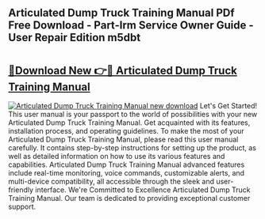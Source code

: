 ## Articulated Dump Truck Training Manual PDf Free Download - Part-Irm Service Owner Guide - User Repair Edition m5dbt

# <h2><a href="http://bc21683.oget.top/?id=Articulated+Dump+Truck+Training+Manual">🔗Download New 👉🔴 Articulated Dump Truck Training Manual</a></h2>

[![Articulated Dump Truck Training Manual new download](https://i.imgur.com/5g1atiW.png)](http://bc21683.oget.top/?id=Articulated+Dump+Truck+Training+Manual)
Let's Get Started! This user manual is your passport to the world of possibilities with your new Articulated Dump Truck Training Manual. Get acquainted with its features, installation process, and operating guidelines. To make the most of your Articulated Dump Truck Training Manual, please read this user manual carefully. It contains step-by-step instructions for setting up the product, as well as detailed information on how to use its various features and capabilities. Articulated Dump Truck Training Manual advanced features include real-time monitoring, voice commands, customizable alerts, and multi-device compatibility, all accessible through the sleek and user-friendly interface. We're Committed to Excellence Articulated Dump Truck Training Manual. Our team is dedicated to providing exceptional customer support.
